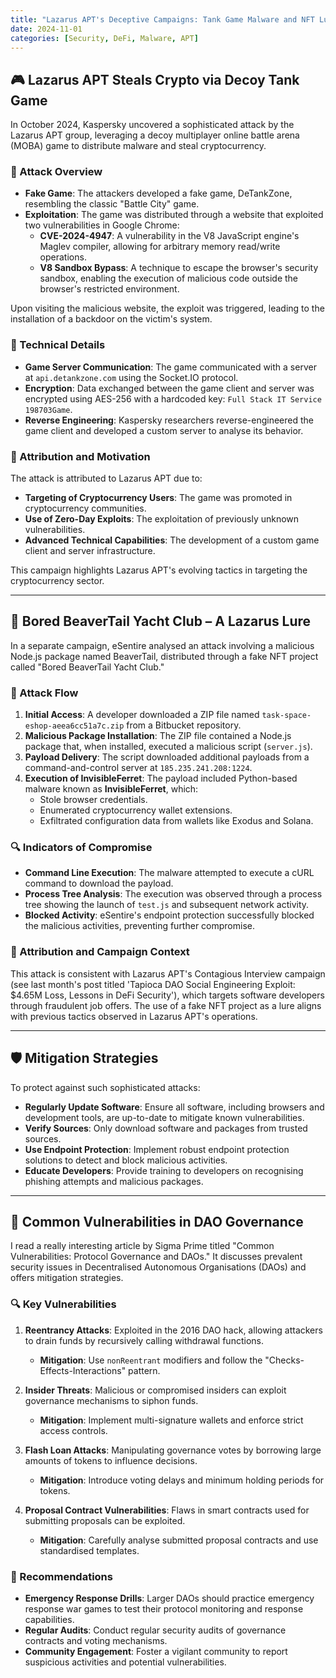 ```yaml
---
title: "Lazarus APT's Deceptive Campaigns: Tank Game Malware and NFT Lures"
date: 2024-11-01
categories: [Security, DeFi, Malware, APT]
---
```


## 🎮 Lazarus APT Steals Crypto via Decoy Tank Game

In October 2024, Kaspersky uncovered a sophisticated attack by the Lazarus APT group, leveraging a decoy multiplayer online battle arena (MOBA) game to distribute malware and steal cryptocurrency.

### 🧩 Attack Overview

- **Fake Game**: The attackers developed a fake game, DeTankZone, resembling the classic "Battle City" game.
- **Exploitation**: The game was distributed through a website that exploited two vulnerabilities in Google Chrome:
  - **CVE-2024-4947**: A vulnerability in the V8 JavaScript engine's Maglev compiler, allowing for arbitrary memory read/write operations.
  - **V8 Sandbox Bypass**: A technique to escape the browser's security sandbox, enabling the execution of malicious code outside the browser's restricted environment.

Upon visiting the malicious website, the exploit was triggered, leading to the installation of a backdoor on the victim's system.

### 🧪 Technical Details

- **Game Server Communication**: The game communicated with a server at `api.detankzone.com` using the Socket.IO protocol.
- **Encryption**: Data exchanged between the game client and server was encrypted using AES-256 with a hardcoded key: `Full Stack IT Service 198703Game`.
- **Reverse Engineering**: Kaspersky researchers reverse-engineered the game client and developed a custom server to analyse its behavior.

### 🧠 Attribution and Motivation

The attack is attributed to Lazarus APT due to:

- **Targeting of Cryptocurrency Users**: The game was promoted in cryptocurrency communities.
- **Use of Zero-Day Exploits**: The exploitation of previously unknown vulnerabilities.
- **Advanced Technical Capabilities**: The development of a custom game client and server infrastructure.

This campaign highlights Lazarus APT's evolving tactics in targeting the cryptocurrency sector.

---

## 🦫 Bored BeaverTail Yacht Club – A Lazarus Lure

In a separate campaign, eSentire analysed an attack involving a malicious Node.js package named BeaverTail, distributed through a fake NFT project called "Bored BeaverTail Yacht Club."

### 🧩 Attack Flow

1. **Initial Access**: A developer downloaded a ZIP file named `task-space-eshop-aeea6cc51a7c.zip` from a Bitbucket repository.
2. **Malicious Package Installation**: The ZIP file contained a Node.js package that, when installed, executed a malicious script (`server.js`).
3. **Payload Delivery**: The script downloaded additional payloads from a command-and-control server at `185.235.241.208:1224`.
4. **Execution of InvisibleFerret**: The payload included Python-based malware known as **InvisibleFerret**, which:
   - Stole browser credentials.
   - Enumerated cryptocurrency wallet extensions.
   - Exfiltrated configuration data from wallets like Exodus and Solana.

### 🔍 Indicators of Compromise

- **Command Line Execution**: The malware attempted to execute a cURL command to download the payload.
- **Process Tree Analysis**: The execution was observed through a process tree showing the launch of `test.js` and subsequent network activity.
- **Blocked Activity**: eSentire's endpoint protection successfully blocked the malicious activities, preventing further compromise.

### 🧠 Attribution and Campaign Context

This attack is consistent with Lazarus APT's Contagious Interview campaign (see last month's post titled 'Tapioca DAO Social Engineering Exploit: $4.65M Loss, Lessons in DeFi Security'), which targets software developers through fraudulent job offers. The use of a fake NFT project as a lure aligns with previous tactics observed in Lazarus APT's operations.

---

## 🛡️ Mitigation Strategies

To protect against such sophisticated attacks:

- **Regularly Update Software**: Ensure all software, including browsers and development tools, are up-to-date to mitigate known vulnerabilities.
- **Verify Sources**: Only download software and packages from trusted sources.
- **Use Endpoint Protection**: Implement robust endpoint protection solutions to detect and block malicious activities.
- **Educate Developers**: Provide training to developers on recognising phishing attempts and malicious packages.

---

## 🧠 Common Vulnerabilities in DAO Governance

I read a really interesting article by Sigma Prime titled "Common Vulnerabilities: Protocol Governance and DAOs." It discusses prevalent security issues in Decentralised Autonomous Organisations (DAOs) and offers mitigation strategies.

### 🔍 Key Vulnerabilities

1. **Reentrancy Attacks**: Exploited in the 2016 DAO hack, allowing attackers to drain funds by recursively calling withdrawal functions.
   - **Mitigation**: Use `nonReentrant` modifiers and follow the "Checks-Effects-Interactions" pattern.

2. **Insider Threats**: Malicious or compromised insiders can exploit governance mechanisms to siphon funds.
   - **Mitigation**: Implement multi-signature wallets and enforce strict access controls.

3. **Flash Loan Attacks**: Manipulating governance votes by borrowing large amounts of tokens to influence decisions.
   - **Mitigation**: Introduce voting delays and minimum holding periods for tokens.

4. **Proposal Contract Vulnerabilities**: Flaws in smart contracts used for submitting proposals can be exploited.
   - **Mitigation**: Carefully analyse submitted proposal contracts and use standardised templates.

### 🎯 Recommendations

- **Emergency Response Drills**: Larger DAOs should practice emergency response war games to test their protocol monitoring and response capabilities.
- **Regular Audits**: Conduct regular security audits of governance contracts and voting mechanisms.
- **Community Engagement**: Foster a vigilant community to report suspicious activities and potential vulnerabilities.
